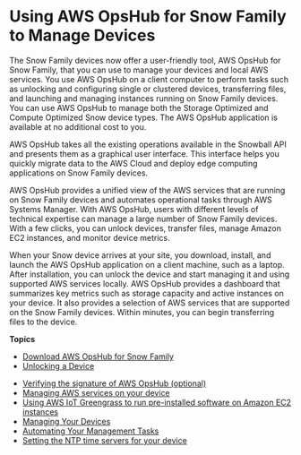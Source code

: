 
# Using AWS OpsHub for Snow Family to Manage Devices<a name="aws-opshub"></a>


The Snow Family devices now offer a user\-friendly tool, AWS OpsHub for Snow Family, that you can use to manage your devices and local AWS services\. You use AWS OpsHub on a client computer to perform tasks such as unlocking and configuring single or clustered devices, transferring files, and launching and managing instances running on Snow Family devices\. You can use AWS OpsHub to manage both the Storage Optimized and Compute Optimized Snow device types\. The AWS OpsHub application is available at no additional cost to you\.

AWS OpsHub takes all the existing operations available in the Snowball API and presents them as a graphical user interface\. This interface helps you quickly migrate data to the AWS Cloud and deploy edge computing applications on Snow Family devices\. 

AWS OpsHub provides a unified view of the AWS services that are running on Snow Family devices and automates operational tasks through AWS Systems Manager\. With AWS OpsHub, users with different levels of technical expertise can manage a large number of Snow Family devices\. With a few clicks, you can unlock devices, transfer files, manage Amazon EC2 instances, and monitor device metrics\.

When your Snow device arrives at your site, you download, install, and launch the AWS OpsHub application on a client machine, such as a laptop\. After installation, you can unlock the device and start managing it and using supported AWS services locally\. AWS OpsHub provides a dashboard that summarizes key metrics such as storage capacity and active instances on your device\. It also provides a selection of AWS services that are supported on the Snow Family devices\. Within minutes, you can begin transferring files to the device\.

**Topics**

- [Download AWS OpsHub for Snow Family](download-OpsHub-for-snow-family.md)
- [Unlocking a Device](connect-unlock-device.md)
+ [Verifying the signature of AWS OpsHub \(optional\)](verify-signature.md)
+ [Managing AWS services on your device](manage-services.md)
+ [Using AWS IoT Greengrass to run pre\-installed software on Amazon EC2 instances](using-green-grass.md)
+ [Managing Your Devices](manage-device.md)
+ [Automating Your Management Tasks](automate-task.md)
+ [Setting the NTP time servers for your device](setting-ntp.md)

